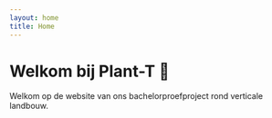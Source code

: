 ```yaml
---
layout: home
title: Home
---
```


# Welkom bij Plant-T 🌿

Welkom op de website van ons bachelorproefproject rond verticale landbouw.
